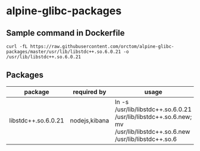 # alpine-glibc-packages

## Sample command in Dockerfile
```
curl -fL https://raw.githubusercontent.com/orctom/alpine-glibc-packages/master/usr/lib/libstdc++.so.6.0.21 -o /usr/lib/libstdc++.so.6.0.21
```

## Packages
| package                 | required by           | usage                                        |
| ----------------------- | --------------------- | -------------------------------------------- |
| libstdc++.so.6.0.21     | nodejs,kibana         | ln -s /usr/lib/libstdc++.so.6.0.21 /usr/lib/libstdc++.so.6.new; mv /usr/lib/libstdc++.so.6.new /usr/lib/libstdc++.so.6 |
